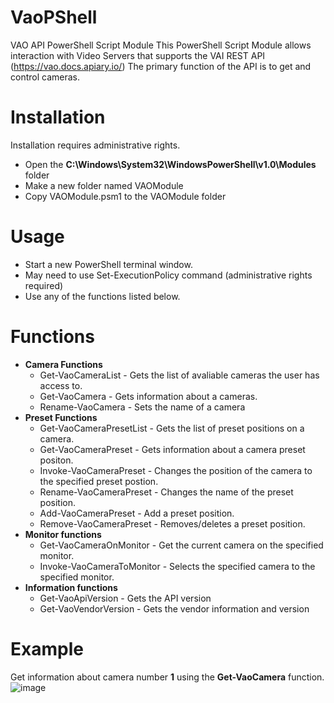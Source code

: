 # VaoPShell
VAO API PowerShell Script Module
This PowerShell Script Module allows interaction with Video Servers that supports the VAI REST API (https://vao.docs.apiary.io/)
The primary function of the API is to get and control cameras.

# Installation
Installation requires administrative rights.
- Open the **C:\Windows\System32\WindowsPowerShell\v1.0\Modules** folder
- Make a new folder named VAOModule
- Copy VAOModule.psm1 to the VAOModule folder

# Usage
- Start a new PowerShell terminal window.
- May need to use Set-ExecutionPolicy command (administrative rights required)
- Use any of the functions listed below. 

# Functions
- **Camera Functions**
  - Get-VaoCameraList - Gets the list of avaliable cameras the user has access to.
  - Get-VaoCamera     - Gets information about a cameras.
  - Rename-VaoCamera  - Sets the name of a camera
- **Preset Functions**
  - Get-VaoCameraPresetList - Gets the list of preset positions on a camera.
  - Get-VaoCameraPreset - Gets information about a camera preset positon.
  - Invoke-VaoCameraPreset - Changes the position of the camera to the specified preset postion.
  - Rename-VaoCameraPreset - Changes the name of the preset position.
  - Add-VaoCameraPreset - Add a preset position.
  - Remove-VaoCameraPreset - Removes/deletes a preset position.
- **Monitor functions**
  - Get-VaoCameraOnMonitor  - Get the current camera on the specified monitor.
  - Invoke-VaoCameraToMonitor - Selects the specified camera to the specified monitor.
- **Information functions**
  - Get-VaoApiVersion - Gets the API version 
  - Get-VaoVendorVersion - Gets the vendor information and version 

# Example
Get information about camera number **1** using the **Get-VaoCamera** function.
![image](https://user-images.githubusercontent.com/14876765/170988708-7de440cb-cda1-456b-b3a2-dce941b5f044.png)
